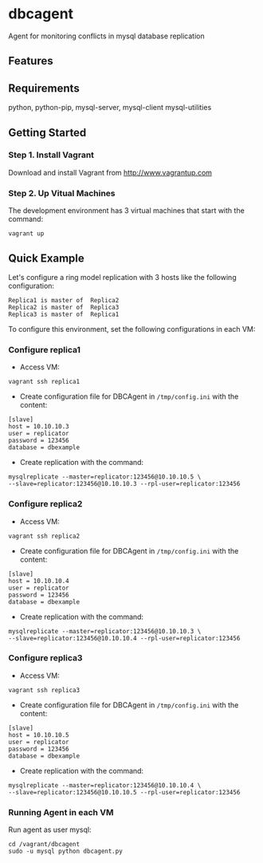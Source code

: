 # dbcagent

Agent for monitoring conflicts in mysql database replication

## Features

## Requirements
python, python-pip, mysql-server, mysql-client mysql-utilities


## Getting Started
### Step 1. Install Vagrant

  Download and install Vagrant from http://www.vagrantup.com

### Step 2. Up Vitual Machines

  The development environment has 3 virtual machines that start with the command:
  ```
  vagrant up
  ```

## Quick Example
  Let's configure a ring model replication with 3 hosts like the following
  configuration:

  ```
  Replica1 is master of  Replica2
  Replica2 is master of  Replica3
  Replica3 is master of  Replica1
  ```

To configure this environment, set the following configurations in each VM:
### Configure replica1
  - Access VM:

  ```
  vagrant ssh replica1
  ```

  - Create configuration file for DBCAgent in `/tmp/config.ini` with the content:

  ```
  [slave]
  host = 10.10.10.3
  user = replicator
  password = 123456
  database = dbexample
  ```

  - Create replication with the command: 

  ```
  mysqlreplicate --master=replicator:123456@10.10.10.5 \
  --slave=replicator:123456@10.10.10.3 --rpl-user=replicator:123456
  ```

### Configure replica2
  - Access VM:

  ```
  vagrant ssh replica2
  ```

  - Create configuration file for DBCAgent in `/tmp/config.ini` with the content:

  ```
  [slave]
  host = 10.10.10.4
  user = replicator
  password = 123456
  database = dbexample
  ```

  - Create replication with the command: 

  ```
  mysqlreplicate --master=replicator:123456@10.10.10.3 \
  --slave=replicator:123456@10.10.10.4 --rpl-user=replicator:123456
  ```

### Configure replica3
  - Access VM:

  ```
  vagrant ssh replica3
  ```

  - Create configuration file for DBCAgent in `/tmp/config.ini` with the content:

  ```
  [slave]
  host = 10.10.10.5
  user = replicator
  password = 123456
  database = dbexample
  ```

  - Create replication with the command: 

  ```
  mysqlreplicate --master=replicator:123456@10.10.10.4 \
  --slave=replicator:123456@10.10.10.5 --rpl-user=replicator:123456
  ```

### Running Agent in each VM
Run agent as user mysql:

  ```
  cd /vagrant/dbcagent
  sudo -u mysql python dbcagent.py
  ```
